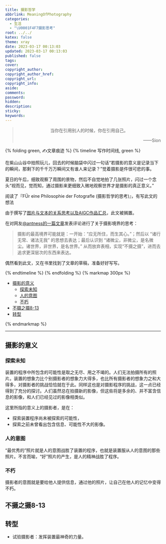 ```yaml
---
title: 摄影哲学
abbrlink: MeaningOfPhotography
categories:
  - 生活
  - "\U0001F4F7摄影思考"
root: ../../
katex: false
theme: xray
date: 2023-03-17 00:13:03
updated: 2023-03-17 00:13:03
published: false
tags:
cover:
copyright_author:
copyright_author_href:
copyright_url:
copyright_info:
aside:
comments:
password:
hidden:
description:
sticky:
keywords:
---
```


> <center>当你在引用别人的时候，你在引用自己。</center>
> <p align="right">——Sion</p>

{% folding green, ✍文章痕迹 %}
{% timeline 写作时间线, green %}
<!-- timeline 2017-8-?? ⛰️-->
在紫山山谷中拍照玩儿，回去的时候脑袋中闪过一句话“若摄影的意义是记录当下的瞬间，那剩下的千千万万瞬间又有谁人来记录？”觉着摄影是件很可悲的事。
<!-- endtimeline -->

<!-- timeline 2022-6-15 🌻-->
夏日的午后，细致观察了周围的景物，然后不自觉地拍了几张照片，闪过一个念头“视而见，觉而知，通过摄影来更细致入微地观察世界才是摄影的真正意义。”
<!-- endtimeline -->

<!-- timeline 2023-2-18📖-->
阅读了『FÜr eine Philosophie der Fotografle (摄影哲学的思考)』，有写此文的想法
<!-- endtimeline -->

<!-- timeline 2023-2-22-->
由于撰写了[图片与文本的关系思考以及AIGC作品汇总](/2023/text&img&AI)，此文被搁置。
<!-- endtimeline -->

<!-- timeline 2023-7-13 🧐-->
在对网友[@antness的一篇文章](https://antness.xlog.app/gao_gao_shou)发表评论进行了关于摄影境界的思考：
> 摄影的最高境界可能就是：一开始：“应无所住，而生其心。”；然后以 “诸行无常、诸法无我” 的思想去表达；最后认识到 “诸微尘，非微尘，是名微尘。诸世界，非世界，是名世界。” 从而放弃表相，实现“不摄之摄”，进而去追求更深层次的东西来表达。

<!-- endtimeline -->

<!-- timeline 2023-8-15 -->
偶然看到此文，又在书里找到了文章的草稿，准备好好写写。
<!-- endtimeline -->

{% endtimeline %}
{% endfolding %}
{% markmap 300px %}
<!-- @import "[TOC]" {cmd="toc" depthFrom=1 depthTo=6 orderedList=false} -->
<!-- code_chunk_output -->

- [摄影的意义](#摄影的意义)
  - [探索未知](#探索未知)
  - [人的意图](#人的意图)
  - [不朽](#不朽)
- [不摄之摄8-13](#不摄之摄8-13)
- [转型](#转型)

<!-- /code_chunk_output -->
{% endmarkmap %}

-----


## 摄影的意义
### 探索未知
装置的程序中所包含的可能性是取之无尽、用之不竭的。人们无法拍摄所有的照片。装置的想象力比个别摄影者的想象力大得多，也比所有摄影者的想象力之和大得多，对摄影者的挑战恰恰就在于此。同样这也是对摄影程序的挑战，这一点已经得到了充分的探讨。人们虽然总在拍摄新的影像，但这些将是多余的、并不富含信息的影像，和人们已经见过的影像相类似。

这里所指的意义上的摄影者，是在：
- 探索装置程序尚未被探索的可能性，
- 探索之前未曾看出包含信息、可能性不大的影像。
### 人的意图

“最优秀的”照片就是人的意图战胜了装置的程序，也就是装置服从人的意图的那些照片。不言而喻，“好”照片的产生，是人的精神战胜了程序。
### 不朽
摄影者的意图就是要给他人提供信息，通过他的照片，让自己在他人的记忆中变得不朽。


## 不摄之摄8-13
## 转型
- 试验摄影者：发挥装置最神奇的力量。